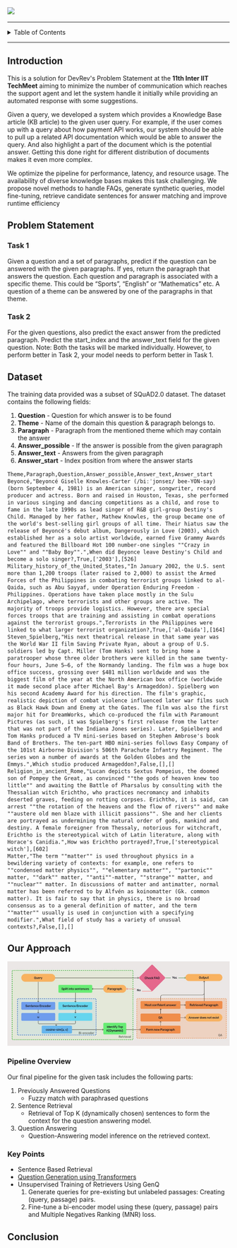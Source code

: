 <!-- # DevRev’s Expert Answers in a Flash Improving Domain-Specific QA -->

<!-- DevRev’s Expert Answers in a Flash Improving Domain-Specific QA -->
<img src="https://socialify.git.ci/siddharthkhincha/Inter-IIT-11-Devrev/image?description=1&font=KoHo&name=1&pattern=Solid&stargazers=1&theme=Dark">

---

<details>
  <summary>Table of Contents</summary>
  <ol>
    <li><a href = "#introduction">Introduction</a></li>
    <li><a href = "#problem-statement">Problem Statement</a></li>
    <li><a href = "#dataset">Dataset</a></li>
    <li><a href = "#our-approach">Our Approach</a></li>
    <li><a href = "#conclusion">Conclusion</a></li>
  </ol>
  </summary>
</details>

---

## Introduction 

This is a solution for DevRev's Problem Statement at the **11th Inter IIT TechMeet** aiming to minimize the number of communication which reaches the support agent and let the system handle it initially while providing an automated response with some suggestions.

Given a query, we developed a system which provides a Knowledge
Base article (KB article) to the given user query. For example, if the user comes up with a query about how payment API works, our system should be able to pull up a related API documentation which would be able to answer the query. And also highlight a
part of the document which is the potential answer. Getting this done right for different distribution of documents makes it even more complex.

We optimize the pipeline for
performance, latency, and resource usage. The
availability of diverse knowledge bases makes this
task challenging. We propose novel methods to
handle FAQs, generate synthetic queries, model
fine-tuning, retrieve candidate sentences for answer matching and improve runtime efficiency

## Problem Statement

### Task 1

Given a question and a set of paragraphs, predict if the question can be answered with the given paragraphs. If yes, return the paragraph that answers the question. Each question and paragraph is associated with a specific theme. This could be “Sports”, “English” or “Mathematics” etc. A question of a theme can be
answered by one of the paragraphs in that theme.

### Task 2

For the given questions, also predict the exact answer from the
predicted paragraph. Predict the start_index and the answer_text field for the given question. Note: Both the tasks will be marked individually. However, to perform better in Task 2, your model needs to perform better in Task 1.

## Dataset

The training data provided was a subset of SQuAD2.0 dataset.
The dataset contains the following fields:

<!-- 1. Question
2. Theme
3. Paragraph
4. Answer_possible
5. Answer_text
6. Answer_start -->
1. **Question** - Question for which answer is to be found
2. **Theme** - Name of the domain this question & paragraph belongs to.
3. **Paragraph** -  Paragraph from the mentioned theme which may contain the answer
4. **Answer_possible** -  If the answer is possible from the given paragraph
5. **Answer_text** - Answers from the given paragraph
6. **Answer_start** - Index position from where the answer starts

```
Theme,Paragraph,Question,Answer_possible,Answer_text,Answer_start
Beyoncé,"Beyoncé Giselle Knowles-Carter (/biːˈjɒnseɪ/ bee-YON-say) (born September 4, 1981) is an American singer, songwriter, record producer and actress. Born and raised in Houston, Texas, she performed in various singing and dancing competitions as a child, and rose to fame in the late 1990s as lead singer of R&B girl-group Destiny's Child. Managed by her father, Mathew Knowles, the group became one of the world's best-selling girl groups of all time. Their hiatus saw the release of Beyoncé's debut album, Dangerously in Love (2003), which established her as a solo artist worldwide, earned five Grammy Awards and featured the Billboard Hot 100 number-one singles ""Crazy in Love"" and ""Baby Boy"".",When did Beyonce leave Destiny's Child and become a solo singer?,True,['2003'],[526]
Military_history_of_the_United_States,"In January 2002, the U.S. sent more than 1,200 troops (later raised to 2,000) to assist the Armed Forces of the Philippines in combating terrorist groups linked to al-Qaida, such as Abu Sayyaf, under Operation Enduring Freedom - Philippines. Operations have taken place mostly in the Sulu Archipelago, where terrorists and other groups are active. The majority of troops provide logistics. However, there are special forces troops that are training and assisting in combat operations against the terrorist groups.",Terrorists in the Philippines were linked to what larger terrorist organization?,True,['al-Qaida'],[164]
Steven_Spielberg,"His next theatrical release in that same year was the World War II film Saving Private Ryan, about a group of U.S. soldiers led by Capt. Miller (Tom Hanks) sent to bring home a paratrooper whose three older brothers were killed in the same twenty-four hours, June 5–6, of the Normandy landing. The film was a huge box office success, grossing over $481 million worldwide and was the biggest film of the year at the North American box office (worldwide it made second place after Michael Bay's Armageddon). Spielberg won his second Academy Award for his direction. The film's graphic, realistic depiction of combat violence influenced later war films such as Black Hawk Down and Enemy at the Gates. The film was also the first major hit for DreamWorks, which co-produced the film with Paramount Pictures (as such, it was Spielberg's first release from the latter that was not part of the Indiana Jones series). Later, Spielberg and Tom Hanks produced a TV mini-series based on Stephen Ambrose's book Band of Brothers. The ten-part HBO mini-series follows Easy Company of the 101st Airborne Division's 506th Parachute Infantry Regiment. The series won a number of awards at the Golden Globes and the Emmys.",Which studio produced Armageddon?,False,[],[]
Religion_in_ancient_Rome,"Lucan depicts Sextus Pompeius, the doomed son of Pompey the Great, as convinced ""the gods of heaven knew too little"" and awaiting the Battle of Pharsalus by consulting with the Thessalian witch Erichtho, who practices necromancy and inhabits deserted graves, feeding on rotting corpses. Erichtho, it is said, can arrest ""the rotation of the heavens and the flow of rivers"" and make ""austere old men blaze with illicit passions"". She and her clients are portrayed as undermining the natural order of gods, mankind and destiny. A female foreigner from Thessaly, notorious for witchcraft, Erichtho is the stereotypical witch of Latin literature, along with Horace's Canidia.",How was Erichtho portrayed?,True,['stereotypical witch'],[602]
Matter,"The term ""matter"" is used throughout physics in a bewildering variety of contexts: for example, one refers to ""condensed matter physics"", ""elementary matter"", ""partonic"" matter, ""dark"" matter, ""anti""-matter, ""strange"" matter, and ""nuclear"" matter. In discussions of matter and antimatter, normal matter has been referred to by Alfvén as koinomatter (Gk. common matter). It is fair to say that in physics, there is no broad consensus as to a general definition of matter, and the term ""matter"" usually is used in conjunction with a specifying modifier.",What field of study has a variety of unusual contexts?,False,[],[]
```

## Our Approach

<img src = "pipeline\final-pipeline.jpg">

### Pipeline Overview

Our final pipeline for the given task includes the following
parts:

1. Previously Answered Questions
    * Fuzzy match with paraphrased questions
2. Sentence Retrieval
    * Retrieval of Top K (dynamically chosen) sentences to form the context for the question answering model.
3. Question Answering
    * Question-Answering model inference on the retrieved context.

### Key Points

* Sentence Based Retrieval 
* <a href = "https://github.com/SpyzzVVarun/question_generation">Question Generation using Transformers</a>
  <img src = "">
* Unsupervised Training of Retrievers Using GenQ
  1. Generate queries for pre-existing but unlabeled passages: Creating (query, passage) pairs.
  2. Fine-tune a bi-encoder model using these (query, passage) pairs and Multiple Negatives Ranking (MNR) loss.  



## Conclusion

